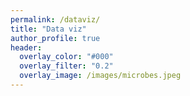 ```yaml
---
permalink: /dataviz/
title: "Data viz"
author_profile: true
header:
  overlay_color: "#000"
  overlay_filter: "0.2"
  overlay_image: /images/microbes.jpeg
---
```


